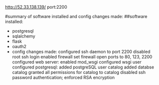 http://52.33.138.139/
port:2200

#summary of software installed and config changes made:
##software installed:
* postgresql
* sqlalchemy
* flask 
* oauth2
* config changes made:
configured ssh daemon to port 2200
disabled root ssh login
enabled firewall
set firewall open ports to 80, 123, 2200
configured web server:
enabled mod_wsgi
configured wsgi user
configured postgresql:
added postgreSQL user catalog
added databse catalog
granted all permissions for catalog to catalog
disabled ssh password authentication; enforced RSA encryption
    
    
